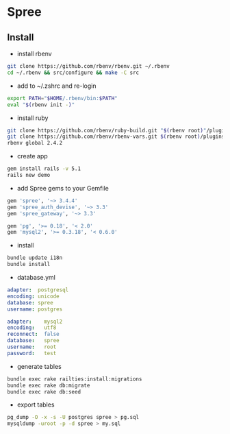 # Spree

## Install

- install rbenv

```bash
git clone https://github.com/rbenv/rbenv.git ~/.rbenv
cd ~/.rbenv && src/configure && make -C src
```

- add to ~/.zshrc and re-login

```bash
export PATH="$HOME/.rbenv/bin:$PATH"
eval "$(rbenv init -)"
```

- install ruby

```bash
git clone https://github.com/rbenv/ruby-build.git "$(rbenv root)"/plugins/ruby-build
git clone https://github.com/rbenv/rbenv-vars.git $(rbenv root)/plugins/rbenv-vars
rbenv global 2.4.2
```

- create app

```bash
gem install rails -v 5.1
rails new demo
```

- add Spree gems to your Gemfile

```ruby
gem 'spree', '~> 3.4.4'
gem 'spree_auth_devise', '~> 3.3'
gem 'spree_gateway', '~> 3.3'

gem 'pg', '>= 0.18', '< 2.0'
gem 'mysql2', '>= 0.3.18', '< 0.6.0'
```

- install

```bash
bundle update i18n
bundle install
```

- database.yml

```yaml
adapter:  postgresql
encoding: unicode
database: spree
username: postgres

adapter:    mysql2
encoding:   utf8
reconnect:  false
database:   spree
username:   root
password:   test
```

- generate tables

```bash
bundle exec rake railties:install:migrations
bundle exec rake db:migrate
bundle exec rake db:seed
```

- export tables

```bash
pg_dump -O -x -s -U postgres spree > pg.sql
mysqldump -uroot -p -d spree > my.sql
```
